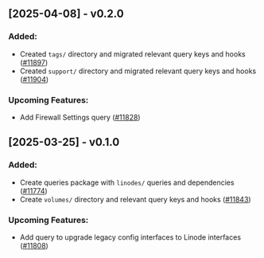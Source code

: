 ## [2025-04-08] - v0.2.0


### Added:

- Created `tags/` directory and migrated relevant query keys and hooks ([#11897](https://github.com/linode/manager/pull/11897))
- Created `support/` directory and migrated relevant query keys and hooks ([#11904](https://github.com/linode/manager/pull/11904))

### Upcoming Features:

- Add Firewall Settings query  ([#11828](https://github.com/linode/manager/pull/11828))

## [2025-03-25] - v0.1.0


### Added:

- Create queries package with `linodes/` queries and dependencies ([#11774](https://github.com/linode/manager/pull/11774))
- Create `volumes/` directory and relevant query keys and hooks ([#11843](https://github.com/linode/manager/pull/11843))

### Upcoming Features:

- Add query to upgrade legacy config interfaces to Linode interfaces ([#11808](https://github.com/linode/manager/pull/11808))
